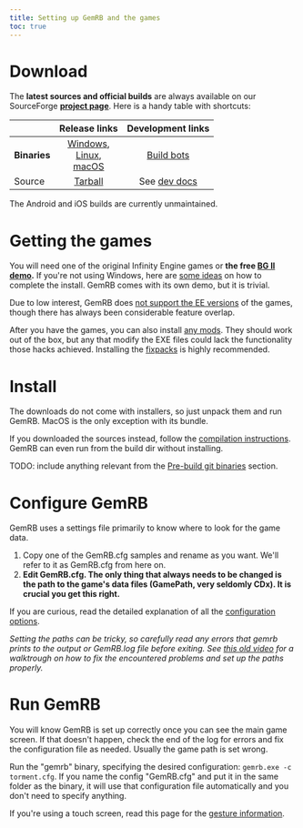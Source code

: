 ```yaml
---
title: Setting up GemRB and the games
toc: true
---
```


# Download

The **latest sources and official builds** are always
available on our SourceForge **[project
page](http://sourceforge.net/projects/gemrb/files/)**. Here is a handy table with shortcuts:

|  | Release links | Development links |
| --- | :---: | :---: |
| **Binaries** | [<i class="fab fa-windows"></i> Windows](https://sourceforge.net/projects/gemrb/files/Buildbot%20Binaries/Windows/AppVeyor/gemrb-win32-196c54e.zip/download),<br>[<i class="fab fa-linux"></i>Linux](https://sourceforge.net/projects/gemrb/files/Buildbot%20Binaries/Linux/gemrb-2019-11-24v0.8.6.tar.bz2/download),<br>[<i class="fab fa-apple"></i> macOS](https://sourceforge.net/projects/gemrb/files/Buildbot%20Binaries/Apple/OSX/gemrb-2019-11-24v0.8.6.tar.bz2/download) | [Build bots](https://sourceforge.net/projects/gemrb/files/Buildbot%20Binaries/) |
| Source | [Tarball](https://sourceforge.net/projects/gemrb/files/GemRB%20Sources/GemRB%200.8.6%20Sources/gemrb-0.8.6.tar.gz/download) | See [dev docs](Dev-docs.html#getting-the-code) |

The Android and iOS builds are currently unmaintained.

# Getting the games

You will need one of the original Infinity Engine games or **the free
[BG II demo](https://duckduckgo.com/?q=bg2+demo).** If you're not using Windows, here are
[some ideas](Installing-games.md) on how to complete the install. GemRB comes with its own demo, but it is trivial.

Due to low interest, GemRB does [not support the EE versions](https://github.com/gemrb/gemrb/issues/164)
of the games, though there has always been considerable feature overlap.

After you have the games, you can also install [any mods](Modding.md). They should work out of the box, but
any that modify the EXE files could lack the functionality those hacks achieved. Installing the
[fixpacks](Common-problems.md#game-bugs) is highly recommended.

# Install

The downloads do not come with installers, so just unpack them and run GemRB. MacOS is the only exception with its bundle.

If you downloaded the sources instead, follow the [compilation instructions](Dev-docs.md##setting-up-a-development-environment).
GemRB can even run from the build dir without installing.

TODO: include anything relevant from the [Pre-build git binaries](http://www.gemrb.org/wiki/doku.php?id=install:windows) section.

# Configure GemRB

GemRB uses a settings file primarily to know where to look for the game data.

1.  Copy one of the GemRB.cfg samples and rename as you want. We'll refer to it as GemRB.cfg from here on.
2.  **Edit GemRB.cfg. The only thing that always
    needs to be changed is the path to the game's data files (GamePath,
    very seldomly CDx). It is crucial you get this right.**

If you are curious, read the detailed explanation of all the [configuration options](Manpage.md).

*Setting the paths can be tricky, so carefully read any errors that gemrb
prints to the output or GemRB.log file before exiting. See [this old
video](http://www.youtube.com/watch?v=32BZouraDPM) for a
walktrough on how to fix the encountered problems and set up the paths
properly.*

# Run GemRB

You will know GemRB is set up correctly once you can see the main game
screen. If that doesn't happen, check the end of the log for errors and fix the
configuration file as needed. Usually the game path is set wrong.

Run the "gemrb" binary, specifying the desired configuration: `gemrb.exe -c torment.cfg`.
If you name the config "GemRB.cfg" and put it in the same folder as the binary, it will use
that configuration file automatically and you don't need to specify anything.

If you're using a touch screen, read this page for the [gesture information](Touch-input.md).
